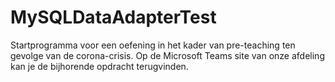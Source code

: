 # MySQLDataAdapterTest
Startprogramma voor een oefening in het kader van pre-teaching ten gevolge van de corona-crisis.
Op de Microsoft Teams site van onze afdeling kan je de bijhorende opdracht terugvinden.
